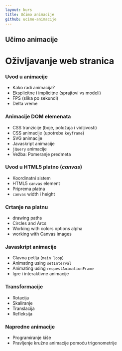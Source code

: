 ```yaml
---
layout: kurs
title: Učimo animacije
github: ucimo-animacije
---
```


## Učimo animacije
# Oživljavanje web stranica

### Uvod u animacije

- Kako radi animacija?
- Eksplicitne i implicitne (sprajtovi vs modeli)
- FPS (slika po sekundi)
- Delta vreme

### Animacije DOM elemenata

- CSS tranzicije (boje, položaja i vidljivosti)
- CSS animacije (upotreba `keyframe`)
- SVG animacije
- Javaskript animacije
- `jQuery` animacije
- Vežba: Pomeranje predmeta

### Uvod u HTML5 platno (*canvas*)

- Koordinatni sistem
- HTML5 `canvas` element
- Priprema platna
- `canvas` width i height

### Crtanje na platnu

- drawing paths
- Circles and Arcs
- Working with colors options alpha
- working with Canvas images

### Javaskript animacije

- Glavna petlja (`main loop`)
- Animating using `setInterval`
- Animating using `requestAnimationFrame`
- Igre i interaktivne animacije

### Transformacije

- Rotacija
- Skaliranje
- Translacija
- Refleksija

### Napredne animacije

- Programiranje kiše
- Pravljenje kružne animacije pomoću trigonometrije
